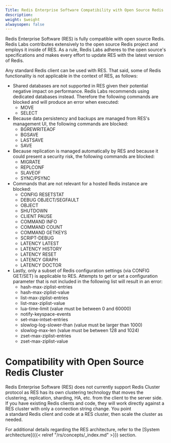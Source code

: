 ```yaml
---
Title: Redis Enterprise Software Compatibility with Open Source Redis
description: 
weight: $weight
alwaysopen: false
---
```

Redis Enterprise Software (RES) is fully compatible with open source
Redis. Redis Labs contributes extensively to the open source Redis
project and employs it inside of RES. As a rule, Redis Labs adheres to
the open source's specifications and makes every effort to update
RES with the latest version of Redis.

Any standard Redis client can be used with RES. That said, some of
Redis functionality is not applicable in the context of RES, as
follows:

- Shared databases are not supported in RES given their potential
    negative impact on performance. Redis Labs recommends using
    dedicated databases instead. Therefore the following commands are
    blocked and will produce an error when executed:
  - MOVE
  - SELECT
- Because data persistency and backups are managed from RES's
    management UI, the following commands are blocked:
  - BGREWRITEAOF
  - BGSAVE
  - LASTSAVE
  - SAVE
- Because replication is managed automatically by RES and because it
    could present a security risk, the following commands are blocked:
  - MIGRATE
  - REPLCONF
  - SLAVEOF
  - SYNC/PSYNC
- Commands that are not relevant for a hosted Redis instance are
    blocked:
  - CONFIG RESETSTAT
  - DEBUG OBJECT/SEGFAULT
  - OBJECT
  - SHUTDOWN
  - CLIENT PAUSE
  - COMMAND INFO
  - COMMAND COUNT
  - COMMAND GETKEYS
  - SCRIPT-DEBUG
  - LATENCY LATEST
  - LATENCY HISTORY
  - LATENCY RESET
  - LATENCY GRAPH
  - LATENCY DOCTOR
- Lastly, only a subset of Redis configuration settings (via CONFIG
    GET/SET) is applicable to RES. Attempts to get or set a
    configuration parameter that is not included in the following list
    will result in an error:
  - hash-max-ziplist-entries
  - hash-max-ziplist-value
  - list-max-ziplist-entries
  - list-max-ziplist-value
  - lua-time-limit (value must be between 0 and 60000)
  - notify-keyspace-events
  - set-max-intset-entries
  - slowlog-log-slower-than (value must be larger than 1000)
  - slowlog-max-len (value must be between 128 and 1024)
  - zset-max-ziplist-entries
  - zset-max-ziplist-value

Compatibility with Open Source Redis Cluster
============================================

Redis Enterprise Software (RES) does not currently support Redis Cluster
protocol as RES has its own clustering technology that moves the
clustering, replication, sharding, HA, etc. from the client to the
server side. If you have existing Redis clients and code, they will work
directly against a RES cluster with only a connection string change. You
point a standard Redis client and code at a RES cluster, then scale the
cluster as needed.

For additional details regarding the RES architecture, refer to the
[System
architecture]({{< relref "/rs/concepts/_index.md" >}})
section.
